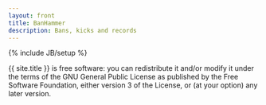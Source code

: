 ```yaml
---
layout: front
title: BanHammer
description: Bans, kicks and records
---
```

{% include JB/setup %}

{{ site.title }} is free software: you can redistribute it and/or modify it under the terms of the GNU General Public License as published by the Free Software Foundation, either version 3 of the License, or (at your option) any later version.
